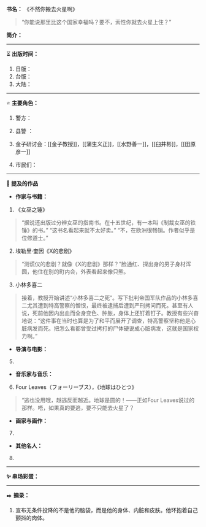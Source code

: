 
**书名：** 《不然你搬去火星啊》

> “你能说那里比这个国家幸福吗？要不，索性你就去火星上住？​”

**简介：** 

---

⏳ **出版时间：** 

1. 日版：
2. 台版：
3. 大陆：

---

⭐ **主要角色：**

1. 警方：

2. 县警 ：

3. 金子研讨会：[[金子教授]]，[[蒲生义正]]，[[水野善一]]，[[臼井彬]]，[[田原彦一]] 

4. 市民们：

---

**📜 提及的作品**

- **作家与书籍：** 

1. 《女巫之锤》

> “据说还出版过分辨女巫的指南书。在十五世纪，有一本叫《制裁女巫的铁锤》的书。”
> “这书名看起来就不太好卖。”
> “不，在欧洲很畅销。作者似乎是位修道士。”

2. 埃勒里·奎因《X的悲剧》

> “测谎仪的悲剧？就像《X的悲剧》那样？”脸通红、探出身的男子身材浑圆，他住在别的町内会，外表看起来像只熊。

3. 小林多喜二

> 接着，教授开始讲述“小林多喜二之死”。写下批判帝国军队作品的小林多喜二尤其遭到特高警察的憎恨，最终被逮捕后遭到严刑拷问而死。甚至有人说，死前他因内出血而全身变色、肿胀，身体上还钉着钉子。教授有些兴奋地说：“这件事在当时也算是为了和平而展开了调查，特高警察坚称他是心脏病发而死。把怎么看都曾受过拷打的尸体硬说成心脏病发，这就是国家权力啊。”

- **导演与电影：** 

5. 

- **音乐家与音乐：** 

6. Four Leaves（フォーリーブス），《地球はひとつ》

> “逃也没用哦，越逃反而越近。地球是圆的！——正如Four Leaves说过的那样。唔，如果真的要逃，要不只能去火星了？


- **画家与画作：** 

7. 

- **其他名人：**

8. 

---

**✨ 串场彩蛋：** 



---

✒️ **摘录：** 

1. 宣布无条件投降的不是他的脑袋，而是他的身体、内脏和皮肤。他环抱着自己颤抖的肉体。